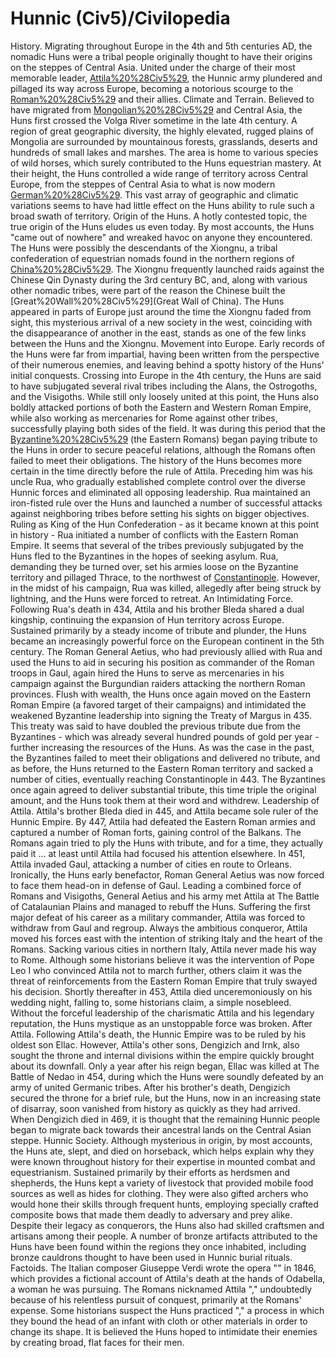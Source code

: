# Hunnic (Civ5)/Civilopedia

 
History.
Migrating throughout Europe in the 4th and 5th centuries AD, the nomadic Huns were a tribal people originally thought to have their origins on the steppes of Central Asia. United under the charge of their most memorable leader, [Attila%20%28Civ5%29](Attila), the Hunnic army plundered and pillaged its way across Europe, becoming a notorious scourge to the [Roman%20%28Civ5%29](Romans) and their allies.
Climate and Terrain.
Believed to have migrated from [Mongolian%20%28Civ5%29](Mongolia) and Central Asia, the Huns first crossed the Volga River sometime in the late 4th century. A region of great geographic diversity, the highly elevated, rugged plains of Mongolia are surrounded by mountainous forests, grasslands, deserts and hundreds of small lakes and marshes. The area is home to various species of wild horses, which surely contributed to the Huns equestrian mastery.
At their height, the Huns controlled a wide range of territory across Central Europe, from the steppes of Central Asia to what is now modern [German%20%28Civ5%29](Germany). This vast array of geographic and climatic variations seems to have had little effect on the Huns ability to rule such a broad swath of territory.
Origin of the Huns.
A hotly contested topic, the true origin of the Huns eludes us even today. By most accounts, the Huns "came out of nowhere" and wreaked havoc on anyone they encountered. The Huns were possibly the descendants of the Xiongnu, a tribal confederation of equestrian nomads found in the northern regions of [China%20%28Civ5%29](China). The Xiongnu frequently launched raids against the Chinese Qin Dynasty during the 3rd century BC, and, along with various other nomadic tribes, were part of the reason the Chinese built the [Great%20Wall%20%28Civ5%29](Great Wall of China). The Huns appeared in parts of Europe just around the time the Xiongnu faded from sight, this mysterious arrival of a new society in the west, coinciding with the disappearance of another in the east, stands as one of the few links between the Huns and the Xiongnu.
Movement into Europe.
Early records of the Huns were far from impartial, having been written from the perspective of their numerous enemies, and leaving behind a spotty history of the Huns' initial conquests. Crossing into Europe in the 4th century, the Huns are said to have subjugated several rival tribes including the Alans, the Ostrogoths, and the Visigoths. While still only loosely united at this point, the Huns also boldly attacked portions of both the Eastern and Western Roman Empire, while also working as mercenaries for Rome against other tribes, successfully playing both sides of the field. It was during this period that the [Byzantine%20%28Civ5%29](Byzantines) (the Eastern Romans) began paying tribute to the Huns in order to secure peaceful relations, although the Romans often failed to meet their obligations.
The history of the Huns becomes more certain in the time directly before the rule of Attila. Preceding him was his uncle Rua, who gradually established complete control over the diverse Hunnic forces and eliminated all opposing leadership. Rua maintained an iron-fisted rule over the Huns and launched a number of successful attacks against neighboring tribes before setting his sights on bigger objectives.
Ruling as King of the Hun Confederation - as it became known at this point in history - Rua initiated a number of conflicts with the Eastern Roman Empire. It seems that several of the tribes previously subjugated by the Huns fled to the Byzantines in the hopes of seeking asylum. Rua, demanding they be turned over, set his armies loose on the Byzantine territory and pillaged Thrace, to the northwest of [Constantinople](Constantinople). However, in the midst of his campaign, Rua was killed, allegedly after being struck by lightning, and the Huns were forced to retreat.
An Intimidating Force.
Following Rua's death in 434, Attila and his brother Bleda shared a dual kingship, continuing the expansion of Hun territory across Europe. Sustained primarily by a steady income of tribute and plunder, the Huns became an increasingly powerful force on the European continent in the 5th century. The Roman General Aetius, who had previously allied with Rua and used the Huns to aid in securing his position as commander of the Roman troops in Gaul, again hired the Huns to serve as mercenaries in his campaign against the Burgundian raiders attacking the northern Roman provinces.
Flush with wealth, the Huns once again moved on the Eastern Roman Empire (a favored target of their campaigns) and intimidated the weakened Byzantine leadership into signing the Treaty of Margus in 435. This treaty was said to have doubled the previous tribute due from the Byzantines - which was already several hundred pounds of gold per year - further increasing the resources of the Huns. As was the case in the past, the Byzantines failed to meet their obligations and delivered no tribute, and as before, the Huns returned to the Eastern Roman territory and sacked a number of cities, eventually reaching Constantinople in 443. The Byzantines once again agreed to deliver substantial tribute, this time triple the original amount, and the Huns took them at their word and withdrew.
Leadership of Attila.
Attila's brother Bleda died in 445, and Attila became sole ruler of the Hunnic Empire. By 447, Attila had defeated the Eastern Roman armies and captured a number of Roman forts, gaining control of the Balkans. The Romans again tried to ply the Huns with tribute, and for a time, they actually paid it ... at least until Attila had focused his attention elsewhere.
In 451, Attila invaded Gaul, attacking a number of cities en route to Orleans. Ironically, the Huns early benefactor, Roman General Aetius was now forced to face them head-on in defense of Gaul. Leading a combined force of Romans and Visigoths, General Aetius and his army met Attila at The Battle of Catalaunian Plains and managed to rebuff the Huns. Suffering the first major defeat of his career as a military commander, Attila was forced to withdraw from Gaul and regroup. Always the ambitious conqueror, Attila moved his forces east with the intention of striking Italy and the heart of the Romans.
Sacking various cities in northern Italy, Attila never made his way to Rome. Although some historians believe it was the intervention of Pope Leo I who convinced Attila not to march further, others claim it was the threat of reinforcements from the Eastern Roman Empire that truly swayed his decision. Shortly thereafter in 453, Attila died unceremoniously on his wedding night, falling to, some historians claim, a simple nosebleed. Without the forceful leadership of the charismatic Attila and his legendary reputation, the Huns mystique as an unstoppable force was broken.
After Attila.
Following Attila's death, the Hunnic Empire was to be ruled by his oldest son Ellac. However, Attila's other sons, Dengizich and Irnk, also sought the throne and internal divisions within the empire quickly brought about its downfall. Only a year after his reign began, Ellac was killed at The Battle of Nedao in 454, during which the Huns were soundly defeated by an army of united Germanic tribes. After his brother's death, Dengizich secured the throne for a brief rule, but the Huns, now in an increasing state of disarray, soon vanished from history as quickly as they had arrived. When Dengizich died in 469, it is thought that the remaining Hunnic people began to migrate back towards their ancestral lands on the Central Asian steppe.
Hunnic Society.
Although mysterious in origin, by most accounts, the Huns ate, slept, and died on horseback, which helps explain why they were known throughout history for their expertise in mounted combat and equestrianism. Sustained primarily by their efforts as herdsmen and shepherds, the Huns kept a variety of livestock that provided mobile food sources as well as hides for clothing. They were also gifted archers who would hone their skills through frequent hunts, employing specially crafted composite bows that made them deadly to adversary and prey alike.
Despite their legacy as conquerors, the Huns also had skilled craftsmen and artisans among their people. A number of bronze artifacts attributed to the Huns have been found within the regions they once inhabited, including bronze cauldrons thought to have been used in Hunnic burial rituals.
Factoids.
The Italian composer Giuseppe Verdi wrote the opera "" in 1846, which provides a fictional account of Attila's death at the hands of Odabella, a woman he was pursuing.
The Romans nicknamed Attila "," undoubtedly because of his relentless pursuit of conquest, primarily at the Romans' expense.
Some historians suspect the Huns practiced "," a process in which they bound the head of an infant with cloth or other materials in order to change its shape. It is believed the Huns hoped to intimidate their enemies by creating broad, flat faces for their men.